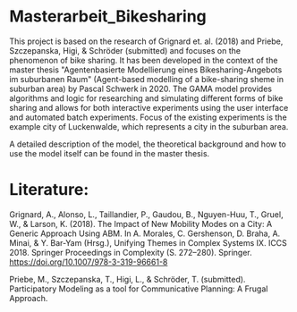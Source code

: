 # Masterarbeit_Bikesharing

This project is based on the research of Grignard et. al. (2018) and Priebe, Szczepanska, Higi, & Schröder (submitted) and focuses on the phenomenon of bike sharing.  It has been developed in the context of the master thesis "Agentenbasierte Modellierung eines Bikesharing-Angebots im suburbanen Raum" (Agent-based modelling of a bike-sharing sheme in suburban area) by Pascal Schwerk in 2020. The GAMA model provides algorithms and logic for researching and simulating different forms of bike sharing and allows for both interactive experiments using the user interface and automated batch experiments. Focus of the existing experiments is the example city of Luckenwalde, which represents a city in the suburban area.

A detailed description of the model, the theoretical background and how to use the model itself can be found in the master thesis. 

 

# Literature:
Grignard, A., Alonso, L., Taillandier, P., Gaudou, B., Nguyen-Huu, T., Gruel, W., & Larson, K. (2018). The Impact of New Mobility Modes on a City: A Generic Approach Using ABM. In A. Morales, C. Gershenson, D. Braha, A. Minai, & Y. Bar-Yam (Hrsg.), Unifying Themes in Complex Systems IX. ICCS 2018. Springer Proceedings in Complexity (S. 272–280). Springer. https://doi.org/10.1007/978-3-319-96661-8

Priebe, M., Szczepanska, T., Higi, L., & Schröder, T. (submitted). Participatory Modeling as a tool for Communicative Planning: A Frugal Approach.
